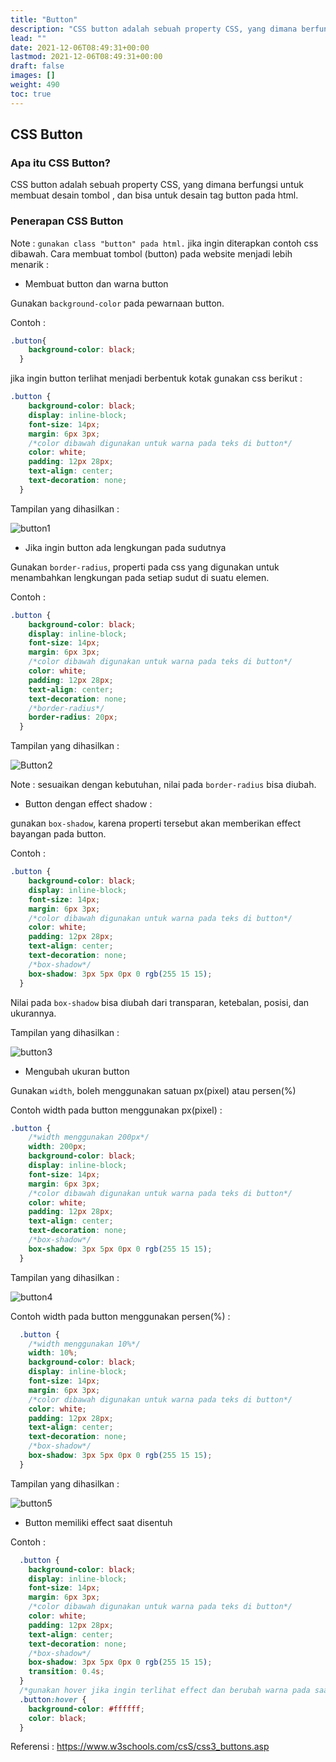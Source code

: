 ```yaml
---
title: "Button"
description: "CSS button adalah sebuah property CSS, yang dimana berfungsi untuk membuat desain tombol , dan bisa untuk desain tag button pada html."
lead: ""
date: 2021-12-06T08:49:31+00:00
lastmod: 2021-12-06T08:49:31+00:00
draft: false
images: []
weight: 490
toc: true
---
```

## CSS Button

### Apa itu CSS Button?

CSS button adalah sebuah property CSS, yang dimana berfungsi untuk membuat desain tombol , dan bisa untuk desain tag button pada html.

### Penerapan CSS Button

Note : ``gunakan class "button" pada html.`` jika ingin diterapkan contoh css dibawah.
Cara membuat tombol (button) pada website menjadi lebih menarik :

- Membuat button dan warna button

Gunakan ``background-color`` pada pewarnaan button.

Contoh :
```css
.button{
    background-color: black;
  }
```

jika ingin button terlihat menjadi berbentuk kotak gunakan css berikut :

```css
.button {
    background-color: black;
    display: inline-block;
    font-size: 14px;
    margin: 6px 3px;
    /*color dibawah digunakan untuk warna pada teks di button*/
    color: white;
    padding: 12px 28px;
    text-align: center;
    text-decoration: none;
  }
```
Tampilan yang dihasilkan : 

![button1](https://user-images.githubusercontent.com/89055857/137708655-381a7ec2-ec0a-4fee-a847-7ccf371f7e5f.PNG)

- Jika ingin button ada lengkungan pada sudutnya

Gunakan ``border-radius``, properti pada css yang digunakan untuk menambahkan lengkungan pada setiap sudut di suatu elemen.

Contoh :
```css
.button {
    background-color: black;
    display: inline-block;
    font-size: 14px;
    margin: 6px 3px;
    /*color dibawah digunakan untuk warna pada teks di button*/
    color: white;
    padding: 12px 28px;
    text-align: center;
    text-decoration: none;
    /*border-radius*/
    border-radius: 20px;
  }
```
Tampilan yang dihasilkan : 

![Button2](https://user-images.githubusercontent.com/89055857/137708790-865d02d4-1e3b-44f6-8429-828465988132.PNG)

Note : sesuaikan dengan kebutuhan, nilai pada ``border-radius`` bisa diubah.

- Button dengan effect shadow :

gunakan ``box-shadow``, karena properti tersebut akan memberikan effect bayangan pada button.

Contoh :
```css
.button {
    background-color: black;
    display: inline-block;
    font-size: 14px;
    margin: 6px 3px;
    /*color dibawah digunakan untuk warna pada teks di button*/
    color: white;
    padding: 12px 28px;
    text-align: center;
    text-decoration: none;
    /*box-shadow*/
    box-shadow: 3px 5px 0px 0 rgb(255 15 15);
  }
```
Nilai pada ``box-shadow`` bisa diubah dari transparan, ketebalan, posisi, dan ukurannya.

Tampilan yang dihasilkan : 

![button3](https://user-images.githubusercontent.com/89055857/137708865-a7b2a0be-3fac-456b-91fa-d7c516f5bdfb.PNG)

-  Mengubah ukuran button


Gunakan ``width``, boleh menggunakan satuan px(pixel) atau persen(%)

Contoh width pada button menggunakan px(pixel) :
```css
.button {
    /*width menggunakan 200px*/
    width: 200px;
    background-color: black;
    display: inline-block;
    font-size: 14px;
    margin: 6px 3px;
    /*color dibawah digunakan untuk warna pada teks di button*/
    color: white;
    padding: 12px 28px;
    text-align: center;
    text-decoration: none;
    /*box-shadow*/
    box-shadow: 3px 5px 0px 0 rgb(255 15 15);
  }
```
Tampilan yang dihasilkan : 

![button4](https://user-images.githubusercontent.com/89055857/137709091-9023a0e0-2019-4186-a9ba-9882ce706ad5.PNG)

Contoh width pada button menggunakan persen(%) :
```css
  .button {
    /*width menggunakan 10%*/
    width: 10%;
    background-color: black;
    display: inline-block;
    font-size: 14px;
    margin: 6px 3px;
    /*color dibawah digunakan untuk warna pada teks di button*/
    color: white;
    padding: 12px 28px;
    text-align: center;
    text-decoration: none;
    /*box-shadow*/
    box-shadow: 3px 5px 0px 0 rgb(255 15 15);
  }
```
Tampilan yang dihasilkan : 

![button5](https://user-images.githubusercontent.com/89055857/137709152-aa919fbe-724d-4a14-a614-b087863cfe2e.PNG)

- Button memiliki effect saat disentuh

Contoh :
```css
  .button {
    background-color: black;
    display: inline-block;
    font-size: 14px;
    margin: 6px 3px;
    /*color dibawah digunakan untuk warna pada teks di button*/
    color: white;
    padding: 12px 28px;
    text-align: center;
    text-decoration: none;
    /*box-shadow*/
    box-shadow: 3px 5px 0px 0 rgb(255 15 15);
    transition: 0.4s;
  }
  /*gunakan hover jika ingin terlihat effect dan berubah warna pada saat button disentuh*/
  .button:hover {
    background-color: #ffffff;
    color: black;
  }
```

Referensi : https://www.w3schools.com/csS/css3_buttons.asp
